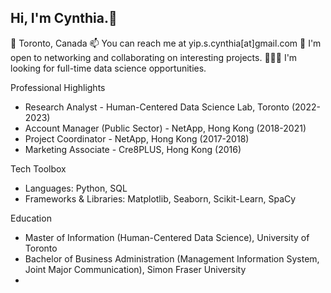 ## Hi, I'm Cynthia.👋

📍 Toronto, Canada
📫 You can reach me at yip.s.cynthia[at]gmail.com
👯 I'm open to networking and collaborating on interesting projects.
👩🏻‍💻 I'm looking for full-time data science opportunities.

Professional Highlights
- Research Analyst - Human-Centered Data Science Lab, Toronto (2022-2023)
- Account Manager (Public Sector) - NetApp, Hong Kong (2018-2021)
- Project Coordinator - NetApp, Hong Kong (2017-2018)
- Marketing Associate - Cre8PLUS, Hong Kong (2016)

Tech Toolbox
- Languages: Python, SQL
- Frameworks & Libraries: Matplotlib, Seaborn, Scikit-Learn, SpaCy

Education
- Master of Information (Human-Centered Data Science), University of Toronto
- Bachelor of Business Administration (Management Information System, Joint Major Communication), Simon Fraser University
- 
<!--
**cynthiay0109/cynthiay0109** is a ✨ _special_ ✨ repository because its `README.md` (this file) appears on your GitHub profile.

Here are some ideas to get you started:

- 🔭 I’m currently working on ...
- 🌱 I’m currently learning ...
- 👯 I’m looking to collaborate on ...
- 🤔 I’m looking for help with ...
- 💬 Ask me about ...
- 📫 How to reach me: ...
- 😄 Pronouns: ...
- ⚡ Fun fact: ...
-->
